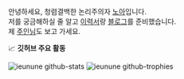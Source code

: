 안녕하세요, 청렴결백한 논리주의자 [노아](https://ieunune.github.io/quiz-app/)입니다.  
저를 궁금해하실 줄 알고 [이력서](https://ieunune.notion.site/d836ecc9172144d4b39f185b89f16a62)랑 [블로그](https://notion-blog-ieunune.vercel.app)를 준비했습니다.  
제 [주인님](https://www.instagram.com/lovely_hiru_hari_s2/)도 보고 가세요.

<!--START_SECTION:waka-->
<!--END_SECTION:waka-->

📈 **깃허브 주요 활동**

![ieunune github-stats](https://stats.hyochan.dev/api/github-stats-advanced?login=ieunune)
![ieunune github-trophies](https://stats.hyochan.dev/api/github-trophies?login=ieunune)
